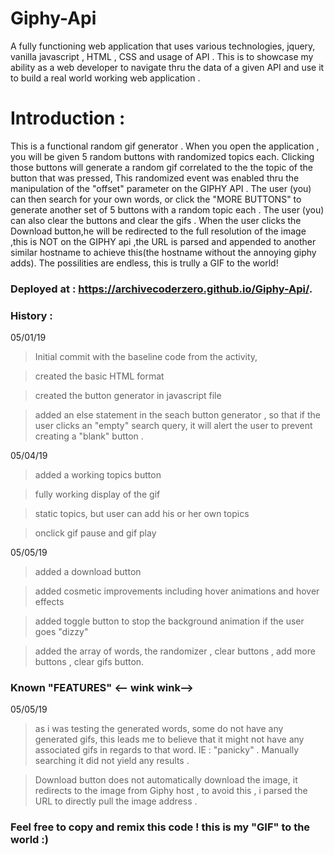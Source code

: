 # Giphy-Api

A fully functioning web application that uses various technologies, jquery, vanilla javascript , HTML , CSS and usage of API . This is to showcase my ability as a web developer to navigate thru the data of a given API and use it to build a real world working web application . 

# Introduction :

This is a functional random gif generator . When you open the application , you will be given 5 random buttons with randomized topics each. Clicking those buttons will generate a random gif correlated to the the topic of the button that was pressed, This randomized event was enabled thru the manipulation of the "offset" parameter on the GIPHY API . The user (you) can then search for your own words, or click the "MORE BUTTONS" to generate another set of 5 buttons with a random topic each . The user (you) can also clear the buttons and clear the gifs . When the user clicks the Download button,he will be redirected to the full resolution of the image ,this is NOT on the GIPHY api ,the URL is parsed and appended to another similar hostname to achieve this(the hostname without the annoying giphy adds). The possilities are endless, this is trully a GIF to the world!


### Deployed at : https://archivecoderzero.github.io/Giphy-Api/.

### History :

05/01/19 

> Initial commit with the baseline code from the activity,

> created the basic HTML format 

> created the button generator in javascript file 

> added an else statement in the seach button generator , so that if the user clicks an "empty" search query, it will alert the user to prevent creating a "blank" button .

05/04/19

> added a working topics button

> fully working display of the gif 

> static topics, but user can add his or her own topics

> onclick gif pause and gif play

05/05/19 

> added a download button

> added cosmetic improvements including hover animations and hover effects

> added toggle button to stop the background animation if the user goes "dizzy" 

> added the array of words, the randomizer , clear buttons , add more buttons , clear gifs button.

### Known "FEATURES" <-- wink wink-->

05/05/19

> as i was testing the generated words, some do not have any generated gifs, this leads me to believe that it might not have any associated gifs in regards to that word. IE : "panicky" . Manually searching it did not yield any results .

> Download button does not automatically download the image, it redirects to the image from Giphy host , to avoid this , i parsed the URL to directly pull the image address .


### Feel free to copy and remix this code ! this is my "GIF" to the world :)
